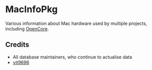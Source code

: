 MacInfoPkg
==========

Various information about Mac hardware used by multiple projects,
including [OpenCore](https://github.com/acidanthera/OpenCorePkg).

## Credits

- All database maintainers, who continue to actualise data
- [vit9696](https://github.com/vit9696)

